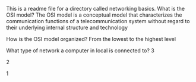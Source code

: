 This is a readme file for a directory called networking basics.
What is the OSI model?
The OSI model is a conceptual model that characterizes the communication functions of a telecommunication system without regard to their underlying internal structure and technology

How is the OSI model organized?
From the lowest to the highest level

What type of network a computer in local is connected to?
3

2

1
